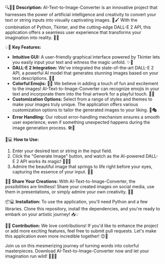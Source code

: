 🔍🌟🎨 **Description:**
AI-Text-to-Image-Converter is an innovative project that harnesses the power of artificial intelligence and creativity to convert your text or string inputs into visually captivating images. 🌈🖌️ With the combination of Python, Tkinter, and the cutting-edge DALL-E 2 API, this application offers a seamless user experience that transforms your imagination into reality. 🚀📝

💡💫 **Key Features:**
- **Intuitive GUI:** A user-friendly graphical interface powered by Tkinter lets you easily input your text and witness the magic unfold. ✨🎩
- **DALL-E 2 Integration:** We've integrated the state-of-the-art DALL-E 2 API, a powerful AI model that generates stunning images based on your text descriptions. 🤖🎨
- **Colorful Emojis:** 🌈🦄 We believe in adding a touch of fun and excitement to the images! AI-Text-to-Image-Converter can recognize emojis in your text and incorporate them into the final artwork for a playful touch. 🎉😃
- **Customization Options:** Select from a range of styles and themes to make your images truly unique. The application offers various customization options to tailor the generated images to your liking. 🎨🎭
- **Error Handling:** Our robust error-handling mechanism ensures a smooth user experience, even if something unexpected happens during the image generation process. 🛠️🚀

💫💻 **How to Use:**
1. Enter your desired text or string in the input field.
2. Click the "Generate Image" button, and watch as the AI-powered DALL-E 2 API works its magic! 🧙‍♂️✨
3. Admire the beautiful image that springs to life right before your eyes, capturing the essence of your input. 🌌📸

🚀🌟 **Share Your Creations:**
With AI-Text-to-Image-Converter, the possibilities are limitless! Share your created images on social media, use them in presentations, or simply admire your own creativity. 📲🎉

📦💻 **Installation:**
To use the application, you'll need Python and a few libraries. Clone this repository, install the dependencies, and you're ready to embark on your artistic journey! 📥💡

💖🎉 **Contribution:**
We love contributions! If you'd like to enhance the project or add more exciting features, feel free to submit pull requests. Let's make this application even more incredible together! 😊🙌

Join us on this mesmerizing journey of turning words into colorful masterpieces. Download AI-Text-to-Image-Converter now and let your imagination run wild! 🌌✨🎨
